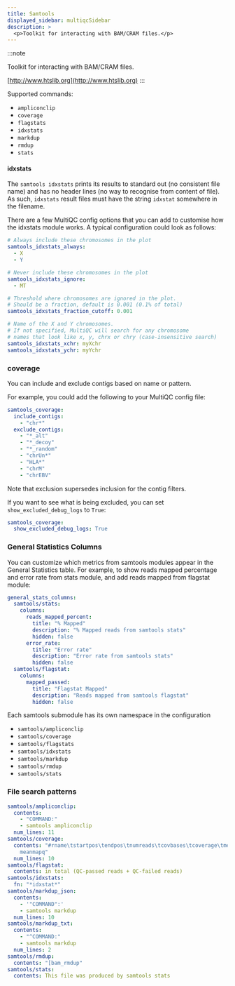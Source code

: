 ```yaml
---
title: Samtools
displayed_sidebar: multiqcSidebar
description: >
  <p>Toolkit for interacting with BAM/CRAM files.</p>
---
```


<!--
~~~~~ DO NOT EDIT ~~~~~
This file is autogenerated from the MultiQC module python docstring.
Do not edit the markdown, it will be overwritten.

File path for the source of this content: multiqc/modules/samtools/samtools.py
~~~~~~~~~~~~~~~~~~~~~~~
-->

:::note

<p>Toolkit for interacting with BAM/CRAM files.</p>

[http://www.htslib.org](http://www.htslib.org)
:::

Supported commands:

- `ampliconclip`
- `coverage`
- `flagstats`
- `idxstats`
- `markdup`
- `rmdup`
- `stats`

#### idxstats

The `samtools idxstats` prints its results to standard out (no consistent file name) and has no header lines
(no way to recognise from content of file). As such, `idxstats` result files must have the string `idxstat`
somewhere in the filename.

There are a few MultiQC config options that you can add to customise how the idxstats module works. A typical
configuration could look as follows:

```yaml
# Always include these chromosomes in the plot
samtools_idxstats_always:
  - X
  - Y

# Never include these chromosomes in the plot
samtools_idxstats_ignore:
  - MT

# Threshold where chromosomes are ignored in the plot.
# Should be a fraction, default is 0.001 (0.1% of total)
samtools_idxstats_fraction_cutoff: 0.001

# Name of the X and Y chromosomes.
# If not specified, MultiQC will search for any chromosome
# names that look like x, y, chrx or chry (case-insensitive search)
samtools_idxstats_xchr: myXchr
samtools_idxstats_ychr: myYchr
```

### coverage

You can include and exclude contigs based on name or pattern.

For example, you could add the following to your MultiQC config file:

```yaml
samtools_coverage:
  include_contigs:
    - "chr*"
  exclude_contigs:
    - "*_alt"
    - "*_decoy"
    - "*_random"
    - "chrUn*"
    - "HLA*"
    - "chrM"
    - "chrEBV"
```

Note that exclusion supersedes inclusion for the contig filters.

If you want to see what is being excluded, you can set `show_excluded_debug_logs` to `True`:

```yaml
samtools_coverage:
  show_excluded_debug_logs: True
```

### General Statistics Columns

You can customize which metrics from samtools modules appear in the General Statistics table.
For example, to show reads mapped percentage and error rate from stats module, and
add reads mapped from flagstat module:

```yaml
general_stats_columns:
  samtools/stats:
    columns:
      reads_mapped_percent:
        title: "% Mapped"
        description: "% Mapped reads from samtools stats"
        hidden: false
      error_rate:
        title: "Error rate"
        description: "Error rate from samtools stats"
        hidden: false
  samtools/flagstat:
    columns:
      mapped_passed:
        title: "Flagstat Mapped"
        description: "Reads mapped from samtools flagstat"
        hidden: false
```

Each samtools submodule has its own namespace in the configuration

- `samtools/ampliconclip`
- `samtools/coverage`
- `samtools/flagstats`
- `samtools/idxstats`
- `samtools/markdup`
- `samtools/rmdup`
- `samtools/stats`

### File search patterns

```yaml
samtools/ampliconclip:
  contents:
    - "COMMAND:"
    - samtools ampliconclip
  num_lines: 11
samtools/coverage:
  contents: "#rname\tstartpos\tendpos\tnumreads\tcovbases\tcoverage\tmeandepth\tmeanbaseq\t\
    meanmapq"
  num_lines: 10
samtools/flagstat:
  contents: in total (QC-passed reads + QC-failed reads)
samtools/idxstats:
  fn: "*idxstat*"
samtools/markdup_json:
  contents:
    - '"COMMAND":'
    - samtools markdup
  num_lines: 10
samtools/markdup_txt:
  contents:
    - "^COMMAND:"
    - samtools markdup
  num_lines: 2
samtools/rmdup:
  contents: "[bam_rmdup"
samtools/stats:
  contents: This file was produced by samtools stats
```
